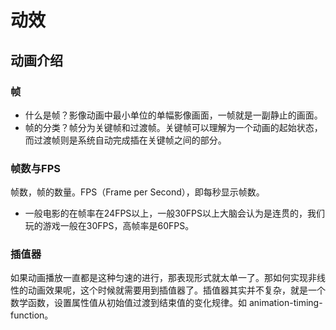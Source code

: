 # 动效

## 动画介绍

### 帧
- 什么是帧？影像动画中最小单位的单幅影像画面，一帧就是一副静止的画面。
- 帧的分类？帧分为关键帧和过渡帧。关键帧可以理解为一个动画的起始状态，而过渡帧则是系统自动完成插在关键帧之间的部分。

### 帧数与FPS
帧数，帧的数量。FPS（Frame per Second），即每秒显示帧数。
- 一般电影的在帧率在24FPS以上，一般30FPS以上大脑会认为是连贯的，我们玩的游戏一般在30FPS，高帧率是60FPS。

### 插值器
如果动画播放一直都是这种匀速的进行，那表现形式就太单一了。那如何实现非线性的动画效果呢，这个时候就需要用到插值器了。插值器其实并不复杂，就是一个数学函数，设置属性值从初始值过渡到结束值的变化规律。如 animation-timing-function。
